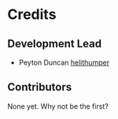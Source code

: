 # Credits

## Development Lead

- Peyton Duncan [helithumper](https://github.com/helithumper)

## Contributors

None yet. Why not be the first?